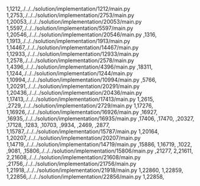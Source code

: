 1,1212,./../../solution/implementation/1212/main.py
1,2753,./../../solution/implementation/2753/main.py
1,20053,./../../solution/implementation/20053/main.py
1,5597,./../../solution/implementation/5597/main.py
1,20546,./../../solution/implementation/20546/main.py
,1316,
1,1913,./../../solution/implementation/1913/main.py
1,14467,./../../solution/implementation/14467/main.py
1,12933,./../../solution/implementation/12933/main.py
1,2578,./../../solution/implementation/2578/main.py
1,4396,./../../solution/implementation/4396/main.py
,18311,
1,1244,./../../solution/implementation/1244/main.py
1,10994,./../../solution/implementation/10994/main.py
,5766,
1,20291,./../../solution/implementation/20291/main.py
1,20436,./../../solution/implementation/20436/main.py
1,17413,./../../solution/implementation/17413/main.py
1,2615,
,2729,./../../solution/implementation/2729/main.py
1,17276,
1,16926,./../../solution/implementation/16926/main.py
,16927,
,16935,./../../solution/implementation/16935/main.py
,17406,
,17470,
,20327,
,17128,
,1283,
,10703,
,9934,
,2469,
,2877,
1,15787,./../../solution/implementation/15787/main.py
1,20164,
1,20207,./../../solution/implementation/20207/main.py
1,14719,./../../solution/implementation/14719/main.py
,15886,
1,16719,
,1022,
,9081,
,15806,./../../solution/implementation/15806/main.py
,21277,
2,21611,
2,21608,./../../solution/implementation/21608/main.py
,21756,./../../solution/implementation/21756/main.py
1,21918,./../../solution/implementation/21918/main.py
1,22860,
1,22859,
1,22856,./../../solution/implementation/22856/main.py
1,22858,
